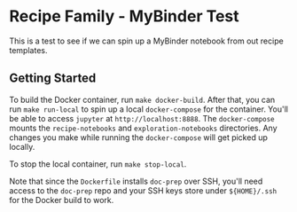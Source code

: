 # Recipe Family - MyBinder Test

This is a test to see if we can spin up a MyBinder notebook from out recipe templates.

## Getting Started

To build the Docker container, run `make docker-build`. After that, you can run `make run-local`
to spin up a local `docker-compose` for the container. You'll be able to access `jupyter` at
`http://localhost:8888`. The `docker-compose` mounts the `recipe-notebooks` and
`exploration-notebooks` directories. Any changes you make while running the `docker-compose`
will get picked up locally.

To stop the local container, run `make stop-local`.

Note that since the `Dockerfile` installs `doc-prep` over SSH, you'll need access to the `doc-prep`
repo and your SSH keys store under `${HOME}/.ssh` for the Docker build to work.
